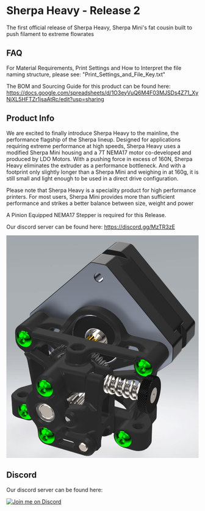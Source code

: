 # Sherpa Heavy - Release 2

The first official release of Sherpa Heavy, Sherpa Mini's fat cousin built to push filament to extreme flowrates

## FAQ
For Material Requirements, Print Settings and How to Interpret the file naming structure, please see: "Print_Settings_and_File_Key.txt"

The BOM and Sourcing Guide for this product can be found here: https://docs.google.com/spreadsheets/d/1O3eyVuQ6M4F03MJSDs4Z71_XyNjXL5HFTZr1jsaAtRc/edit?usp=sharing


## Product Info
We are excited to finally introduce Sherpa Heavy to the mainline, the performance flagship of the Sherpa lineup. Designed for applications requiring extreme performance at high speeds, Sherpa Heavy uses a modified Sherpa Mini housing and a 7T NEMA17 motor co-developed and produced by LDO Motors. With a pushing force in excess of 160N, Sherpa Heavy eliminates the extruder as a performance bottleneck. And with a footprint only slightly longer than a Sherpa Mini and weighing in at 160g, it is still small and light enough to be used in a direct drive configuration. 

Please note that Sherpa Heavy is a speciality product for high performance printers. For most users, Sherpa Mini provides more than sufficient performance and strikes a better balance between size, weight and power

A Pinion Equipped NEMA17 Stepper is required for this Release.

Our discord server can be found here: https://discord.gg/MzTR3zE

![Image of Sherpa Heavy](Images/sh_2.jpg?raw=true)


## Discord
Our discord server can be found here: 

[![Join me on Discord](https://discord.com/api/guilds/641407187004030997/widget.png?style=banner2)](https://discord.gg/MzTR3zE)
